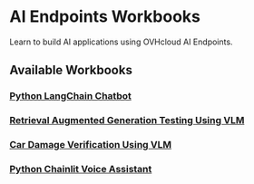 # AI Endpoints Workbooks

Learn to build AI applications using OVHcloud AI Endpoints.

## Available Workbooks

### [Python LangChain Chatbot](python-langchain-chatbot/)

### [Retrieval Augmented Generation Testing Using VLM](retrieval-augmented-generation-testing-using-vlm/)

### [Car Damage Verification Using VLM](car-damage-verification-using-vlm/)

### [Python Chainlit Voice Assistant](python-chainlit-voiceassistant/)

